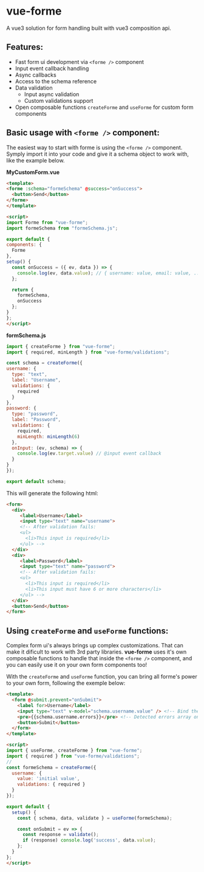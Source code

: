 # vue-forme
A vue3 solution for form handling built with vue3 composition api.

## Features:
  - Fast form ui development via ```<forme />``` component
  - Input event callback handling
   - Async callbacks
   - Access to the schema reference
  - Data validation
    - Input async validation
    - Custom validations support
  - Open composable functions ```createForme``` and ```useForme``` for custom form components
  
## Basic usage with ```<forme />``` component:
  The easiest way to start with forme is using the ```<forme />``` component. Symply import it into your code and give it a schema object to work with, like the example below.
  
  **MyCustomForm.vue**
  ```html
 <template>
  <forme :schema="formeSchema" @success="onSuccess">
    <button>Send</button>
  </forme>
</template>

<script>
import Forme from "vue-forme";
import formeSchema from "formeSchema.js";

export default {
  components: {
    Forme
  },
  setup() {
    const onSuccess = ({ ev, data }) => {
      console.log(ev, data.value); // { username: value, email: value, ... }
    };

    return {
      formeSchema,
      onSuccess
    };
  }
};
</script>
  ```
  
  **formSchema.js**
  ```js
import { createForme } from "vue-forme";
import { required, minLength } from "vue-forme/validations";

const schema = createForme({
  username: {
    type: "text",
    label: "Username",
    validations: {
      required
    }
  },
  password: {
    type: "password",
    label: "Password",
    validations: {
      required,
      minLength: minLength(6)
    },
    onInput: (ev, schema) => {
      console.log(ev.target.value) // @input event callback
    }  
  }
});

export default schema;
  ```
 This will generate the following html:
 
 ```html
 <form>
   <div>
      <label>Username</label>
      <input type="text" name="username">
      <!-- After validation fails:
      <ul>
        <li>This input is required</li>
      </ul> -->
   </div>
   <div>
      <label>Password</label>
      <input type="text" name="password">
      <!-- After validation fails:
      <ul>
        <li>This input is required</li>
        <li>This input must have 6 or more characters</li>
      </ul> -->
   </div>
   <button>Send</button>
</form>
 ```

## Using ```createForme``` and ```useForme``` functions:

  Complex form ui's always brings up complex customizations. That can make it dificult to work with 3rd party libraries. **vue-forme** uses it's own composable functions to handle that inside the ```<forme />``` component, and you can easily use it on your own form components too! 
  
  With the ```createForme``` and ```useForme``` function, you can bring all forme's power to your own form, following the exemple below:

```html
<template>
  <form @submit.prevent="onSubmit">
    <label for>Username</label>
    <input type="text" v-model="schema.username.value" /> <!-- Bind the schema object -->
    <pre>{{schema.username.errors}}</pre> <!-- Detected errors array on validate() -->
    <button>Submit</button>
  </form>
</template>

<script>
import { useForme, createForme } from "vue-forme";
import { required } from "vue-forme/validations";
// 
const formeSchema = createForme({
  username: {
    value: 'initial value',
    validations: { required }
  }
});

export default {
  setup() {
    const { schema, data, validate } = useForme(formeSchema);

    const onSubmit = ev => {
      const response = validate();
      if (response) console.log('success', data.value);
    };
  }
};
</script>
```
